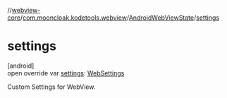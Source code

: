 //[webview-core](../../../index.md)/[com.mooncloak.kodetools.webview](../index.md)/[AndroidWebViewState](index.md)/[settings](settings.md)

# settings

[android]\
open override var [settings](settings.md): [WebSettings](../-web-settings/index.md)

Custom Settings for WebView.
